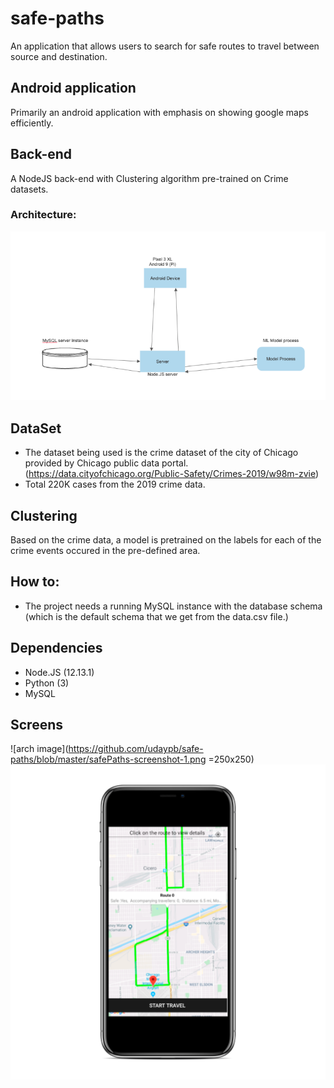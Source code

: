 # safe-paths
An application that allows users to search for safe routes to travel between source and destination. 

## Android application 

Primarily an android application with emphasis on showing google maps efficiently. 

## Back-end
A NodeJS back-end with Clustering algorithm pre-trained on Crime datasets.
  ### Architecture:
  ![arch image](https://github.com/udaypb/safe-paths/blob/master/Architecture.png)


## DataSet
- The dataset being used is the crime dataset of the city of Chicago provided by Chicago public data portal. (https://data.cityofchicago.org/Public-Safety/Crimes-2019/w98m-zvie)
- Total  220K cases from the 2019 crime data.


## Clustering 
Based on the crime data, a model is pretrained on the labels for each of the crime events occured in the pre-defined area.

## How to:
- The project needs a running MySQL instance with the database schema (which is the default schema that we get from the data.csv file.)


## Dependencies
- Node.JS (12.13.1)
- Python (3)
- MySQL 

## Screens

  ![arch image](https://github.com/udaypb/safe-paths/blob/master/safePaths-screenshot-1.png =250x250)  
  ![arch image](https://github.com/udaypb/safe-paths/blob/master/safePaths-secreenshot-2.png)
